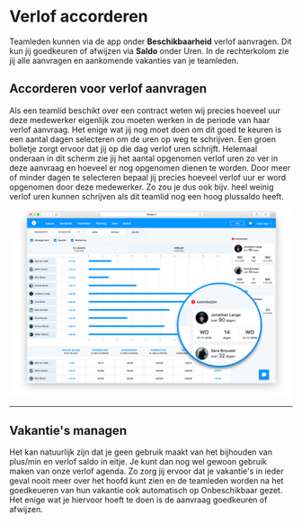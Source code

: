 # Verlof accorderen

Teamleden kunnen via de app onder **Beschikbaarheid** verlof aanvragen. Dit kun jij goedkeuren of afwijzen via **Saldo** onder Uren. In de rechterkolom zie jij alle aanvragen en aankomende vakanties van je teamleden. 

## Accorderen voor verlof aanvragen
Als een teamlid beschikt over een contract weten wij precies hoeveel uur deze medewerker eigenlijk zou moeten werken in de periode van haar verlof aanvraag. Het enige wat jij nog moet doen om dit goed te keuren is een aantal dagen selecteren om de uren op weg te schrijven. Een groen bolletje zorgt ervoor dat jij op die dag verlof uren schrijft. Helemaal onderaan in dit scherm zie jij het aantal opgenomen verlof uren zo ver in deze aanvraag en hoeveel er nog opgenomen dienen te worden. Door meer of minder dagen te selecteren bepaal jij precies hoeveel verlof uur er word opgenomen door deze medewerker. Zo zou je dus ook bijv. heel weinig verlof uren kunnen schrijven als dit teamlid nog een hoog plussaldo heeft.


<img src="/assets/verlofAccorderen.png" onmouseover="this.src='/assets/verlofAccorderenZoom.png'" onmouseout="this.src='/assets/verlofAccorderen.png'" />


---

## Vakantie's managen
Het kan natuurlijk zijn dat je geen gebruik maakt van het bijhouden van plus/min en verlof saldo in eitje. Je kunt dan nog wel gewoon gebruik maken van onze verlof agenda. Zo zorg jij ervoor dat je vakantie's in ieder geval nooit meer over het hoofd kunt zien en de teamleden worden na het goedkeueren van hun vakantie ook automatisch op Onbeschikbaar gezet. Het enige wat je hiervoor hoeft te doen is de aanvraag goedkeuren of afwijzen. 


